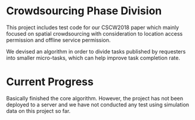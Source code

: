 # Crowdsourcing Phase Division
This project includes test code for our CSCW2018 paper which mainly focused on spatial crowdsourcing with consideration to 
location access permission and offline service permission.

We devised an algorithm in order to divide tasks published by requesters into smaller micro-tasks, which can help improve
task completion rate.

# Current Progress
Basically finished the core algorithm. However, the project has not been deployed to a server and we have not conducted any 
test using simulation data on this project so far.
